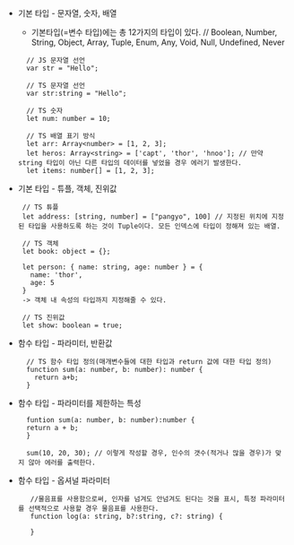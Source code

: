 * 기본 타입 - 문자열, 숫자, 배열

  - 기본타입(=변수 타입)에는 총 12가지의 타입이 있다. // Boolean, Number, String, Object, Array, Tuple, Enum, Any, Void, Null, Undefined, Never

  ```
    // JS 문자열 선언
    var str = "Hello";
    
    // TS 문자열 선언
    var str:string = "Hello";
    
    // TS 숫자
    let num: number = 10;
    
    // TS 배열 표기 방식
    let arr: Array<number> = [1, 2, 3];
    let heros: Array<string> = ['capt', 'thor', 'hnoo']; // 만약 string 타입이 아닌 다른 타입의 데이터를 넣었을 경우 에러기 발생한다.
    let items: number[] = [1, 2, 3];
  ```

* 기본 타입 - 튜플, 객체, 진위값

   ```
    // TS 튜플
    let address: [string, number] = ["pangyo", 100] // 지정된 위치에 지정된 타입을 사용하도록 하는 것이 Tuple이다. 모든 인덱스에 타입이 정해져 있는 배열.
    
    // TS 객체
    let book: object = {};
    
    let person: { name: string, age: number } = {
      name: 'thor',
      age: 5
    }
    -> 객체 내 속성의 타입까지 지정해줄 수 있다.
    
    // TS 진위값
    let show: boolean = true;
   ```

* 함수 타입 - 파라미터, 반환값

  ```
    // TS 함수 타입 정의(매개변수들에 대한 타입과 return 값에 대한 타입 정의)
    function sum(a: number, b: number): number {
      return a+b;
    }
  ```

* 함수 타입 - 파라미터를 제한하는 특성

  ```
    funtion sum(a: number, b: number):number {
	return a + b;
    }

    sum(10, 20, 30); // 이렇게 작성할 경우, 인수의 갯수(적거나 많을 경우)가 맞지 않아 에러를 출력한다.
  ```

* 함수 타입 - 옵셔널 파라미터

  ```
     //물음표를 사용함으로써, 인자를 넘겨도 안넘겨도 된다는 것을 표시, 특정 파라미터를 선택적으로 사용할 경우 물음표를 사용한다.
     function log(a: string, b?:string, c?: string) {

     }
  
  ```



